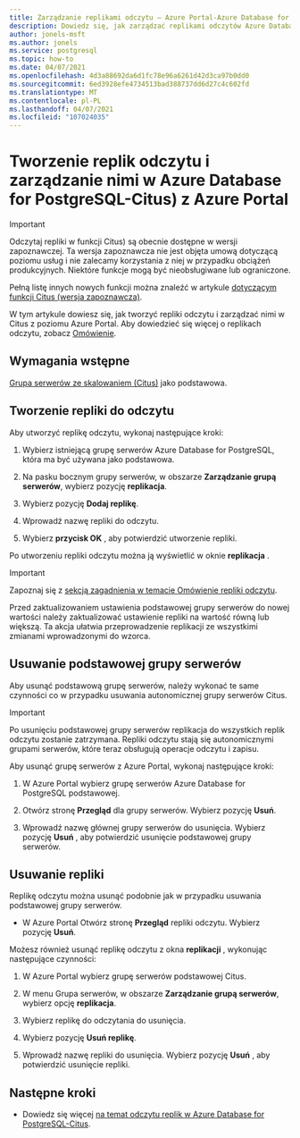 ```yaml
---
title: Zarządzanie replikami odczytu — Azure Portal-Azure Database for PostgreSQL-ze skalowaniem (Citus)
description: Dowiedz się, jak zarządzać replikami odczytów Azure Database for PostgreSQL-Citus z Azure Portal.
author: jonels-msft
ms.author: jonels
ms.service: postgresql
ms.topic: how-to
ms.date: 04/07/2021
ms.openlocfilehash: 4d3a88692da6d1fc78e96a6261d42d3ca97b0dd0
ms.sourcegitcommit: 6ed3928efe4734513bad388737dd6d27c4c602fd
ms.translationtype: MT
ms.contentlocale: pl-PL
ms.lasthandoff: 04/07/2021
ms.locfileid: "107024035"
---
```

# <a name="create-and-manage-read-replicas-in-azure-database-for-postgresql---hyperscale-citus-from-the-azure-portal"></a>Tworzenie replik odczytu i zarządzanie nimi w Azure Database for PostgreSQL-Citus) z Azure Portal

> [!IMPORTANT]
> Odczytaj repliki w funkcji Citus) są obecnie dostępne w wersji zapoznawczej. Ta wersja zapoznawcza nie jest objęta umową dotyczącą poziomu usług i nie zalecamy korzystania z niej w przypadku obciążeń produkcyjnych. Niektóre funkcje mogą być nieobsługiwane lub ograniczone.
>
> Pełną listę innych nowych funkcji można znaleźć w artykule [dotyczącym funkcji Citus (wersja zapoznawcza)](hyperscale-preview-features.md).

W tym artykule dowiesz się, jak tworzyć repliki odczytu i zarządzać nimi w Citus z poziomu Azure Portal. Aby dowiedzieć się więcej o replikach odczytu, zobacz [Omówienie](concepts-hyperscale-read-replicas.md).


## <a name="prerequisites"></a>Wymagania wstępne

[Grupa serwerów ze skalowaniem (Citus)](quickstart-create-hyperscale-portal.md) jako podstawowa.

## <a name="create-a-read-replica"></a>Tworzenie repliki do odczytu

Aby utworzyć replikę odczytu, wykonaj następujące kroki:

1. Wybierz istniejącą grupę serwerów Azure Database for PostgreSQL, która ma być używana jako podstawowa. 

2. Na pasku bocznym grupy serwerów, w obszarze **Zarządzanie grupą serwerów**, wybierz pozycję **replikacja**.

3. Wybierz pozycję **Dodaj replikę**.

4. Wprowadź nazwę repliki do odczytu. 

5. Wybierz **przycisk OK** , aby potwierdzić utworzenie repliki.

Po utworzeniu repliki odczytu można ją wyświetlić w oknie **replikacja** .

> [!IMPORTANT]
>
> Zapoznaj się z [sekcją zagadnienia w temacie Omówienie repliki odczytu](concepts-hyperscale-read-replicas.md#considerations).
>
> Przed zaktualizowaniem ustawienia podstawowej grupy serwerów do nowej wartości należy zaktualizować ustawienie repliki na wartość równą lub większą. Ta akcja ułatwia przeprowadzenie replikacji ze wszystkimi zmianami wprowadzonymi do wzorca.

## <a name="delete-a-primary-server-group"></a>Usuwanie podstawowej grupy serwerów

Aby usunąć podstawową grupę serwerów, należy wykonać te same czynności co w przypadku usuwania autonomicznej grupy serwerów Citus. 

> [!IMPORTANT]
>
> Po usunięciu podstawowej grupy serwerów replikacja do wszystkich replik odczytu zostanie zatrzymana. Repliki odczytu stają się autonomicznymi grupami serwerów, które teraz obsługują operacje odczytu i zapisu.

Aby usunąć grupę serwerów z Azure Portal, wykonaj następujące kroki:

1. W Azure Portal wybierz grupę serwerów Azure Database for PostgreSQL podstawowej.

2. Otwórz stronę **Przegląd** dla grupy serwerów. Wybierz pozycję **Usuń**.
 
3. Wprowadź nazwę głównej grupy serwerów do usunięcia. Wybierz pozycję **Usuń** , aby potwierdzić usunięcie podstawowej grupy serwerów.
 

## <a name="delete-a-replica"></a>Usuwanie repliki

Replikę odczytu można usunąć podobnie jak w przypadku usuwania podstawowej grupy serwerów.

- W Azure Portal Otwórz stronę **Przegląd** repliki odczytu. Wybierz pozycję **Usuń**.
 
Możesz również usunąć replikę odczytu z okna **replikacji** , wykonując następujące czynności:

1. W Azure Portal wybierz grupę serwerów podstawowej Citus.

2. W menu Grupa serwerów, w obszarze **Zarządzanie grupą serwerów**, wybierz opcję **replikacja**.

3. Wybierz replikę do odczytania do usunięcia.
 
4. Wybierz pozycję **Usuń replikę**.
 
5. Wprowadź nazwę repliki do usunięcia. Wybierz pozycję **Usuń** , aby potwierdzić usunięcie repliki.

## <a name="next-steps"></a>Następne kroki

* Dowiedz się więcej [na temat odczytu replik w Azure Database for PostgreSQL-Citus](concepts-hyperscale-read-replicas.md).
